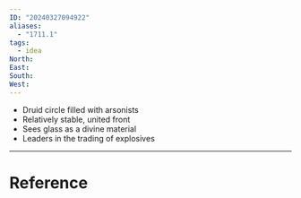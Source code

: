 ```yaml
---
ID: "20240327094922"
aliases:
  - "1711.1"
tags:
  - idea
North: 
East: 
South: 
West:
---
```

- Druid circle filled with arsonists
- Relatively stable, united front
- Sees glass as a divine material
- Leaders in the trading of explosives

---

# Reference